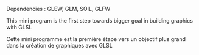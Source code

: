 Dependencies : GLEW, GLM, SOIL, GLFW


This mini program is the first step towards bigger goal in building graphics with GLSL

Cette mini programme est la première étape vers un objectif plus grand dans la création de graphiques avec GLSL
